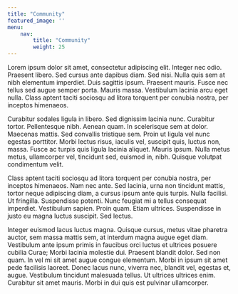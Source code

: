 ```yaml
---
title: "Community"
featured_image: ''
menu:
    nav:
        title: "Community"
        weight: 25
---
```


Lorem ipsum dolor sit amet, consectetur adipiscing elit. Integer nec odio.
Praesent libero. Sed cursus ante dapibus diam. Sed nisi. Nulla quis sem at nibh
elementum imperdiet. Duis sagittis ipsum. Praesent mauris. Fusce nec tellus sed
augue semper porta. Mauris massa. Vestibulum lacinia arcu eget nulla. Class
aptent taciti sociosqu ad litora torquent per conubia nostra, per inceptos
himenaeos. 

Curabitur sodales ligula in libero. Sed dignissim lacinia nunc. Curabitur
tortor. Pellentesque nibh. Aenean quam. In scelerisque sem at dolor. Maecenas
mattis. Sed convallis tristique sem. Proin ut ligula vel nunc egestas
porttitor. Morbi lectus risus, iaculis vel, suscipit quis, luctus non, massa.
Fusce ac turpis quis ligula lacinia aliquet. Mauris ipsum. Nulla metus metus,
ullamcorper vel, tincidunt sed, euismod in, nibh. Quisque volutpat condimentum
velit. 

Class aptent taciti sociosqu ad litora torquent per conubia nostra, per
inceptos himenaeos. Nam nec ante. Sed lacinia, urna non tincidunt mattis,
tortor neque adipiscing diam, a cursus ipsum ante quis turpis. Nulla facilisi.
Ut fringilla. Suspendisse potenti. Nunc feugiat mi a tellus consequat
imperdiet. Vestibulum sapien. Proin quam. Etiam ultrices. Suspendisse in justo
eu magna luctus suscipit. Sed lectus. 

Integer euismod lacus luctus magna. Quisque cursus, metus vitae pharetra
auctor, sem massa mattis sem, at interdum magna augue eget diam. Vestibulum
ante ipsum primis in faucibus orci luctus et ultrices posuere cubilia Curae;
Morbi lacinia molestie dui. Praesent blandit dolor. Sed non quam. In vel mi sit
amet augue congue elementum. Morbi in ipsum sit amet pede facilisis laoreet.
Donec lacus nunc, viverra nec, blandit vel, egestas et, augue. Vestibulum
tincidunt malesuada tellus. Ut ultrices ultrices enim. Curabitur sit amet
mauris. Morbi in dui quis est pulvinar ullamcorper. 








